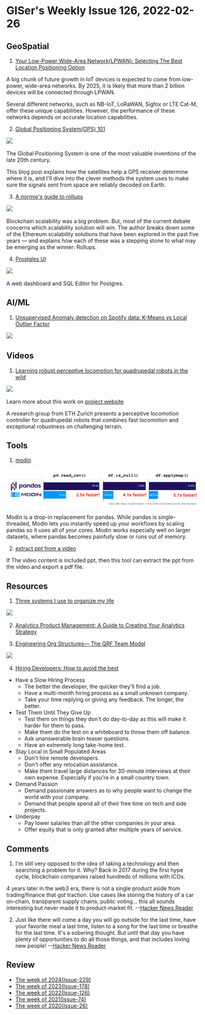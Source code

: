# GISer's Weekly Issue 126, 2022-02-26

## GeoSpatial

1. [Your Low-Power Wide-Area Network(LPWAN): Selecting The Best Location Positioning Option](https://www.iotforall.com/lpwan-location-choosing-the-best-option-for-your-use-case)

A big chunk of future growth in IoT devices is expected to come from low-power, wide-area networks. By 2025, it is likely that more than 2 billion devices will be connected through LPWAN.

Several different networks, such as NB-IoT, LoRaWAN, Sigfox or LTE Cat-M, offer these unique capabilities. However, the performance of these networks depends on accurate location capabilities.

2. [Global Positioning System(GPS) 101](https://ciechanow.ski/gps/)

![](https://camo.githubusercontent.com/88b0f7feb0a7f54bd9a0394a5ebecb9d940b483bc3c8790dab627369a2d707f3/68747470733a2f2f63646e2e6265656b6b612e636f6d2f626c6f67696d672f61737365742f3230323230312f6267323032323031313930352e77656270)

The Global Positioning System is one of the most valuable inventions of the late 20th century.

This blog post explains how the satellites help a GPS receiver determine where it is, and I'll dive into the clever methods the system uses to make sure the signals sent from space are reliably decoded on Earth.

3. [A normie's guide to rollups](https://www.preethikasireddy.com/post/a-normies-guide-to-rollups)

![](https://uploads-ssl.webflow.com/5ddd80927946cdaa0e71d607/620a5ad0ce038797b773a6d4_Screen%20Shot%202022-02-14%20at%208.35.54%20AM.png)

Blockchain scalability was a big problem. But, most of the current debate concerns which scalability solution will win. The author breaks down some of the Ethereum scalability solutions that have been explored in the past five years — and explains how each of these was a stepping stone to what may be emerging as the winner: Rollups.

4. [Prostgles UI](https://github.com/prostgles/ui)

![](https://camo.githubusercontent.com/88edf622037b0ceef079e2b195b2164a5c2c748b7ed220bcf3339e473762be9b/68747470733a2f2f70726f7374676c65732e636f6d2f75692d766964732f73637265656e73686f74322e706e67)

A web dashboard and SQL Editor for Postgres.

## AI/ML

1. [Unsupervised Anomaly detection on Spotify data: K-Means vs Local Outlier Factor](https://towardsdatascience.com/unsupervised-anomaly-detection-on-spotify-data-k-means-vs-local-outlier-factor-f96ae783d7a7)

![](https://miro.medium.com/max/700/1*ej6tfhZeqzsCX2Nt8oKcyw.png)

## Videos

1. [Learning robust perceptive locomotion for quadrupedal robots in the wild](https://www.youtube.com/watch?v=zXbb6KQ0xV8&t=4s)

![](https://imagepphcloud.thepaper.cn/pph/image/175/823/147.gif)

Learn more about this work on [project website](https://leggedrobotics.github.io/rl-perceptiveloco/)

A research group from ETH Zurich presents a perceptive locomotion controller for quadrupedal robots that combines fast locomotion and exceptional robustness on challenging terrain.

## Tools

1. [modin](https://github.com/modin-project/modin)

![](https://github.com/modin-project/modin/raw/master/docs/img/Modin_Speedup.svg)

Modin is a drop-in replacement for pandas. While pandas is single-threaded, Modin lets you instantly speed up your workflows by scaling pandas so it uses all of your cores. Modin works especially well on larger datasets, where pandas becomes painfully slow or runs out of memory.

2. [extract ppt from a video](https://github.com/wudududu/extract-video-ppt)

If The video content is included ppt, then this tool can extract the ppt from the video and export a pdf file.

## Resources

1. [Three systems I use to organize my life](https://medium.com/@joashxu/three-systems-i-use-to-organize-my-life-b3180a303d96)

![](https://miro.medium.com/max/1400/0*X3822aQupYkC0oHN)

2. [Analytics Product Management: A Guide to Creating Your Analytics Strategy](https://towardsdatascience.com/analytics-product-management-a-guide-on-creating-your-analytics-strategy-fc52f3799f63)

3. [Engineering Org Structures— The QRF Team Model](https://betterprogramming.pub/engineering-org-structures-the-qrf-team-model-7b92031db33c)

![](https://miro.medium.com/max/1400/1*_jspZJF2u-dOy3gevAPXCw.png)

4. [Hiring Developers: How to avoid the best](https://www.getparthenon.com/blog/how-to-avoid-hiring-the-best-developers/)

- Have a Slow Hiring Process
  - The better the developer, the quicker they'll find a job.
  - Have a multi-month hiring process as a small unknown company.
  - Take your time replying or giving any feedback. The longer, the better.
- Test Them Until They Give Up
  - Test them on things they don't do day-to-day as this will make it harder for them to pass.
  - Make them do the test on a whiteboard to throw them off balance.
  - Ask unanswerable brain teaser questions.
  - Have an extremely long take-home test.
- Stay Local in Small Populated Areas
  - Don't hire remote developers.
  - Don't offer any relocation assistance.
  - Make them travel large distances for 30-minute interviews at their own expense. Especially if you're in a small country town.
- Demand Passion
  - Demand passionate answers as to why people want to change the world with your company.
  - Demand that people spend all of their free time on tech and side projects.
- Underpay
  - Pay lower salaries than all the other companies in your area.
  - Offer equity that is only granted after multiple years of service.

## Comments

1. I'm still very opposed to the idea of taking a technology and then searching a problem for it. Why? Back in 2017 during the first hype cycle, blockchain companies raised hundreds of millions with ICOs.

4 years later in the web3 era, there is not a single product aside from trading/finance that got traction. Use cases like storing the history of a car on-chain, transparent supply chains, public voting... this all sounds interesting but never made it to product-market fit.
--[Hacker News Reader](https://news.ycombinator.com/item?id=29944090)

2. Just like there will come a day you will go outside for the last time, have your favorite meal a last time, listen to a song for the last time or breathe for the last time. It's a sobering thought. But until that day you have plenty of opportunities to do all those things, and that includes loving new people!
   --[Hacker News Reader](https://news.ycombinator.com/item?id=29682963)

## Review

- [The week of 2024(Issue-229)](../2024/issue-229.md)
- [The week of 2023(Issue-178)](../2023/issue-178.md)
- [The week of 2022(Issue-126)](../2022/issue-126.md)
- [The week of 2021(Issue-74)](../2021/issue-74.md)
- [The week of 2020(Issue-26)](../2020/issue-26.md)
